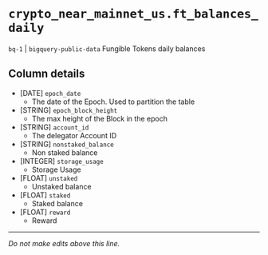 # `crypto_near_mainnet_us.ft_balances_daily`
`bq-1` | `bigquery-public-data`
Fungible Tokens daily balances

## Column details
* [DATE]      `epoch_date`
  - The date of the Epoch. Used to partition the table
* [STRING]    `epoch_block_height`
  - The max height of the Block in the epoch
* [STRING]    `account_id`
  - The delegator Account ID
* [STRING]    `nonstaked_balance`
  - Non staked balance
* [INTEGER]   `storage_usage`
  - Storage Usage
* [FLOAT]     `unstaked`
  - Unstaked balance
* [FLOAT]     `staked`
  - Staked balance
* [FLOAT]     `reward`
  - Reward

-------------------------------------------------------------------------------
*Do not make edits above this line.*
